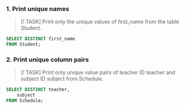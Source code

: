 ### 1. Print unique names
> [! TASK]
> Print only the unique values of first_name from the table Student.
```sql
SELECT DISTINCT first_name
FROM Student;
```

### 2. Print unique column pairs
> [! TASK]
> Print only unique value pairs of teacher ID teacher and subject ID subject from Schedule.
```sql
SELECT DISTINCT teacher,
	subject
FROM Schedule;
```